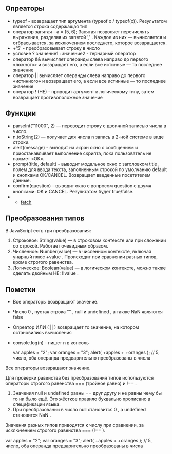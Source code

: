 Опреаторы
---
- typeof - возвращает тип аргумента (typeof x / typeof(x)). Результатом является строка содержащая тип
- оператор запятая - a = (5, 6); Запятая позволяет перечислять выражения, разделяя их запятой ',' . Каждое из них — вычисляется и отбрасывается, за исключением последнего, которое возвращается.
- +'5' - преобразовывает строку в число
- условие ? значение1 : значение2 - тернарный оператор
- оператор && вычисляет операнды слева направо до первого «ложного» и возвращает его, а если все истинные — то последнее значение
- оператор || вычисляет операнды слева направо до первого «истинного» и возвращает его, а если все истинные — то последнее значение
- оператор ! (НЕ) - приводит аргумент к логическому типу, затем возвращает противоположное значение

Функции
---
- parseInt("11000", 2) — переводит строку с двоичной записью числа в число.
- n.toString(2) — получает для числа n запись в 2-ной системе в виде строки.
- alert(message) - выводит на экран окно с сообщением и приостанавливает выполнение скрипта, пока пользователь не нажмет «ОК».
- prompt(title, default) - выводит модальное окно с заголовком title , полем для ввода текста, заполненным строкой по умолчанию default и кнопками OK/CANCEL. Возвращает введенные посетителем данные.
- confirm(question) - выводит окно с вопросом question с двумя кнопками: OK и CANCEL. Результатом будет true/false.
- - <a href="/js/fetch.md">fetch</a> 

Преобразования типов
---
В JavaScript есть три преобразования:
1. Строковое: String(value) — в строковом контексте или при сложении со строкой. Работает
очевидным образом.
2. Численное: Number(value) — в численном контексте, включая унарный плюс +value . Происходит
при сравнении разных типов, кроме строгого равенства.
3. Логическое: Boolean(value) — в логическом контексте, можно также сделать двойным НЕ:
!!value .

Пометки
---
- Все операторы возвращают значение.
- Число 0 , пустая строка "" , null и undefined , а также NaN являются false
- Опреатор ИЛИ ( || ) возвращает то значение, на котором остановились вычисления
- console.log(n) - пишет n в консоль
 

  var apples = "2";
var oranges = "3";
alert( +apples + +oranges ); // 5, число, оба операнда предварительно преобразованы в числа

Все операторы возвращают значение.

Для проверки равенства без преобразования типов используются операторы строгого
равенства === (тройное равно) и !== .

1. Значения null и undefined равны == друг другу и не равны чему бы то ни было ещё. Это жёсткое
правило буквально прописано в спецификации языка.
2. При преобразовании в число null становится 0 , а undefined становится NaN .

Значения разных типов приводятся к числу при сравнении, за исключением строгого равенства
=== (!== ).

  var apples = "2";
var oranges = "3";
alert( +apples + +oranges ); // 5, число, оба операнда предварительно преобразованы в числа

